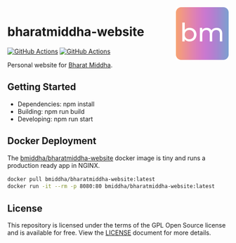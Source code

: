 <img align="right" src="public/images/logo120.png" />

# bharatmiddha-website

[![GitHub Actions](https://github.com/bmiddha/bharatmiddha-website/workflows/Node%20CI/badge.svg?branch=main&event=push)](https://github.com/bmiddha/bharatmiddha-website/actions?query=workflow%3A"Node+CI")
[![GitHub Actions](https://github.com/bmiddha/bharatmiddha-website/workflows/docker-cd-main/badge.svg?branch=main&event=push)](https://github.com/bmiddha/bharatmiddha-website/actions?query=workflow%3Adocker-cd-main)

Personal website for [Bharat Middha](https://github.com/bmiddha).

## Getting Started

- Dependencies: npm install
- Building: npm run build
- Developing: npm run start

## Docker Deployment

The [bmiddha/bharatmiddha-website](https://hub.docker.com/r/bmiddha/bharatmiddha-website) docker image is tiny and runs a production ready app in NGINX.

```sh
docker pull bmiddha/bharatmiddha-website:latest
docker run -it --rm -p 8080:80 bmiddha/bharatmiddha-website:latest
```

## License

This repository is licensed under the terms of the GPL Open Source license and is available for free. View the [LICENSE](https://github.com/bmiddha/bharatmiddha-website/blob/main/LICENSE) document for more details.
